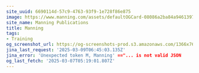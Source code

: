 ```yaml
---
site_uuid: 6690114d-57c9-4763-93f9-1e728f86e875
image: https://www.manning.com/assets/defaultOGCard-08086a2ba84a94613971a17812a34881.png
site_name: Manning Publications
title: Manning
tags:
- Training
og_screenshot_url: https://og-screenshots-prod.s3.amazonaws.com/1366x768/80/false/2aa533919210ece76615183b3d5a7895ef92b2d007d1a2583a5d33bd7b35921c.jpeg
jina_last_request: '2025-03-09T06:45:03.135Z'
jina_error: 'Unexpected token M, Manning' =="... is not valid JSON
og_last_fetch: '2025-03-07T05:19:01.807Z'
---
```


